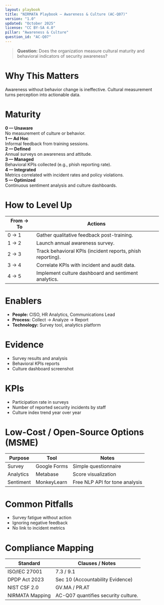```yaml
---
layout: playbook
title: "NIRMATA Playbook — Awareness & Culture (AC-Q07)"
version: "1.0"
updated: "October 2025"
license: "CC BY-SA 4.0"
pillar: "Awareness & Culture"
question_id: "AC-Q07"
---
```


> **Question:** Does the organization measure cultural maturity and behavioral indicators of security awareness?

# Why This Matters
Awareness without behavior change is ineffective. Cultural measurement turns perception into actionable data.

# Maturity
<div class="levels-grid">
  <div class="level level-0"><strong>0 — Unaware</strong><br>No measurement of culture or behavior.</div>
  <div class="level level-1"><strong>1 — Ad Hoc</strong><br>Informal feedback from training sessions.</div>
  <div class="level level-2"><strong>2 — Defined</strong><br>Annual surveys on awareness and attitude.</div>
  <div class="level level-3"><strong>3 — Managed</strong><br>Behavioral KPIs collected (e.g., phish reporting rate). </div>
  <div class="level level-4"><strong>4 — Integrated</strong><br>Metrics correlated with incident rates and policy violations. </div>
  <div class="level level-5"><strong>5 — Optimized</strong><br>Continuous sentiment analysis and culture dashboards. </div>
</div>

# How to Level Up

| From → To | Actions |
|---|---|
| 0 → 1 |Gather qualitative feedback post-training.|
| 1 → 2 |Launch annual awareness survey.|
| 2 → 3 |Track behavioral KPIs (incident reports, phish reporting).|
| 3 → 4 |Correlate KPIs with incident and audit data.|
| 4 → 5 |Implement culture dashboard and sentiment analytics.|

# Enablers
- **People:** CISO, HR Analytics, Communications Lead  
- **Process:** Collect → Analyze → Report  
- **Technology:** Survey tool, analytics platform  

# Evidence
- Survey results and analysis  
- Behavioral KPIs reports  
- Culture dashboard screenshot  

# KPIs
- Participation rate in surveys  
- Number of reported security incidents by staff  
- Culture index trend year over year  

# Low-Cost / Open-Source Options (MSME)

| Purpose | Tool | Notes |
|---|---|---|
| Survey | Google Forms | Simple questionnaire |
| Analytics | Metabase | Score visualization |
| Sentiment | MonkeyLearn | Free NLP API for tone analysis |

# Common Pitfalls
- Survey fatigue without action  
- Ignoring negative feedback  
- No link to incident metrics  

# Compliance Mapping

| Standard | Clauses / Notes |
|---|---|
| ISO/IEC 27001 | 7.3 / 9.1 |
| DPDP Act 2023 | Sec 10 (Accountability Evidence) |
| NIST CSF 2.0 | GV.MA / PR.AT |
| NIRMATA Mapping | AC-Q07 quantifies security culture. |

